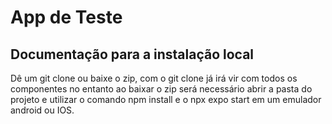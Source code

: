 <h1>App de Teste</h1>
<h2>Documentação para a instalação local</h2>
Dê um git clone ou baixe o zip, com o git clone já irá vir com todos os componentes no entanto ao baixar o zip será necessário abrir a pasta do projeto e utilizar o comando npm install e o npx expo start em um emulador android ou IOS.

